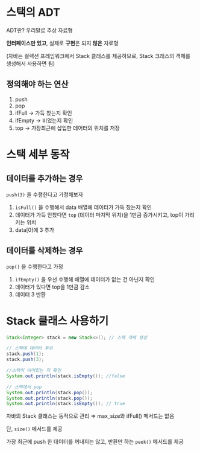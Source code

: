 # 스택의 ADT

ADT란? 우리말로 추상 자료형

**인터페이스만 있고**, 실제로 **구현**은 되지 **않은** 자료형 

(자바는 컬렉션 프레임워크에서 Stack 클래스를 제공하므로, Stack 크래스의 객체를 생성해서 사용하면 됨)

## 정의해야 하는 연산

1. push
2. pop
3. ifFull → 가득 찼는지 확인
4. ifEmpty → 비었는지 확인
5. top → 가장최근에 삽입한 데어터의 위치를 저장 

# 스택 세부 동작

## 데이터를 추가하는 경우

`push(3)` 을 수행한다고 가정해보자

1. `isFull()` 을 수행해서 data 배열에 데이터가 가득 찼는지 확인
2. 데이터가 가득 안찼다면 `top` (데이터 마지막 위치)을 1만큼 증가시키고, top이 가리키는 위치
3. data[0]에 3 추가 

## 데이터를 삭제하는 경우

`pop()` 을 수행한다고 가정

1. `ifEmpty()` 을 우선 수행해 배열에 데이터가 없는 건 아닌지 확인
2. 데이터가 있다면 top을 1만큼 감소
3. 데이터 3 반환

# Stack 클래스 사용하기

```java
Stack<Integer> stack = new Stack<>(); // 스택 객체 생성

// 스택에 데이터 푸쉬
stack.push(1);
stack.push(3);

//스택이 비어있는 지 확인
System.out.println(stack.isEmpty()); //false

// 스택에서 pop
System.out.println(stack.pop());
System.out.println(stack.pop());
System.out.println(stack.isEmpty()); // true 
```

자바의 Stack 클래스는 동적으로 관리 ⇒ max_size와 ifFull() 메서드는 없음 

단, `size()` 메서드를 제공 

가장 최근에 push 한 데이터를 꺼내지는 않고, 반환만 하는 `peek()` 메서드를 제공
